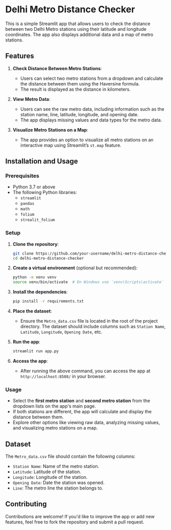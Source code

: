 # Delhi Metro Distance Checker

This is a simple Streamlit app that allows users to check the distance between two Delhi Metro stations using their latitude and longitude coordinates. The app also displays additional data and a map of metro stations.

## Features

1. **Check Distance Between Metro Stations**:
    - Users can select two metro stations from a dropdown and calculate the distance between them using the Haversine formula.
    - The result is displayed as the distance in kilometers.

2. **View Metro Data**:
    - Users can see the raw metro data, including information such as the station name, line, latitude, longitude, and opening date.
    - The app displays missing values and data types for the metro data.
    
3. **Visualize Metro Stations on a Map**:
    - The app provides an option to visualize all metro stations on an interactive map using Streamlit’s `st.map` feature.

## Installation and Usage

### Prerequisites
- Python 3.7 or above
- The following Python libraries:
  - `streamlit`
  - `pandas`
  - `math`
  - `folium`
  - `strealit_folium`

### Setup

1. **Clone the repository**:
    ```bash
    git clone https://github.com/your-username/delhi-metro-distance-checker.git
    cd delhi-metro-distance-checker
    ```

2. **Create a virtual environment** (optional but recommended):
    ```bash
    python -m venv venv
    source venv/bin/activate  # On Windows use `venv\Scripts\activate`
    ```

3. **Install the dependencies**:
    ```bash
    pip install -r requirements.txt
    ```

4. **Place the dataset**:
    - Ensure the `Metro_data.csv` file is located in the root of the project directory. The dataset should include columns such as `Station Name`, `Latitude`, `Longitude`, `Opening Date`, etc.

5. **Run the app**:
    ```bash
    streamlit run app.py
    ```

6. **Access the app**:
    - After running the above command, you can access the app at `http://localhost:8508/` in your browser.

### Usage

- Select the **first metro station** and **second metro station** from the dropdown lists on the app's main page.
- If both stations are different, the app will calculate and display the distance between them.
- Explore other options like viewing raw data, analyzing missing values, and visualizing metro stations on a map.

## Dataset

The `Metro_data.csv` file should contain the following columns:
- `Station Name`: Name of the metro station.
- `Latitude`: Latitude of the station.
- `Longitude`: Longitude of the station.
- `Opening Date`: Date the station was opened.
- `Line`: The metro line the station belongs to.




## Contributing

Contributions are welcome! If you'd like to improve the app or add new features, feel free to fork the repository and submit a pull request.


